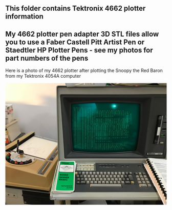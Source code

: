 This folder contains Tektronix 4662 plotter information
-----

My 4662 plotter pen adapter 3D STL files allow you to use a Faber Castell Pitt Artist Pen or Staedtler HP Plotter Pens - see my photos for part numbers of the pens
-------
Here is a photo of my 4662 plotter after plotting the Snoopy the Red Baron from my Tektronix 4054A computer

![Label and PCB front](./4662and4054.jpg)
